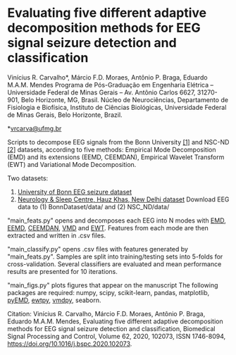 # Evaluating five different adaptive decomposition methods for EEG signal seizure detection and classification
Vinícius R. Carvalho*,  Márcio F.D. Moraes, Antônio P. Braga, Eduardo M.A.M. Mendes
Programa de Pós-Graduação em Engenharia Elétrica – Universidade Federal de Minas Gerais – Av. Antônio Carlos 6627, 31270-901, Belo Horizonte, MG, Brasil.
Núcleo de Neurociências, Departamento de Fisiologia e Biofísica, Instituto de Ciências Biológicas, Universidade Federal de Minas Gerais, Belo Horizonte, Brazil.

*vrcarva@ufmg.br

Scripts to decompose EEG signals from the Bonn University [[1]](https://journals.aps.org/pre/abstract/10.1103/PhysRevE.64.061907) and NSC-ND [[2]](https://doi.org/10.1016/j.eswa.2011.09.093) datasets, according to five methods: Empirical Mode Decomposition (EMD) and its extensions (EEMD, CEEMDAN), Empirical Wavelet Transform (EWT) and Variational Mode Decomposition. 

Two datasets:
1. [University of Bonn EEG seizure dataset](http://epileptologie-bonn.de/cms/front_content.php?idcat=193&lang=3&changelang=3)
2. [Neurology & Sleep Centre, Hauz Khas, New Delhi dataset](https://www.researchgate.net/publication/308719109_EEG_Epilepsy_Datasets)
Download EEG data to (1) BonnDataset/data/ and (2) NSC_ND/data/

"main_feats.py" opens and decomposes each EEG into N modes with [EMD](https://doi.org/10.1098/rspa.1998.0193), [EEMD](https://doi.org/10.1142/S1793536909000047), [CEEMDAN](https://doi.org/10.1016/j.bspc.2014.06.009), [VMD](https://doi.org/10.1109/TSP.2013.2288675) and [EWT](https://doi.org/10.1109/TSP.2013.2265222). Features from each mode are then extracted and written in .csv files.  

"main_classify.py" opens .csv files with features generated by "main_feats.py". Samples are split into training/testing sets into 5-folds for cross-validation. Several classifiers are evaluated and mean performance results are presented for 10 iterations.

"main_figs.py" plots figures that appear on the manuscript
The following packages are required: numpy, scipy, scikit-learn, pandas, matplotlib, [pyEMD](https://pypi.org/project/EMD-signal/), [ewtpy](https://pypi.org/project/ewtpy/), [vmdpy](https://pypi.org/project/vmdpy/), seaborn.

Citation:
Vinícius R. Carvalho, Márcio F.D. Moraes, Antônio P. Braga, Eduardo M.A.M. Mendes,
Evaluating five different adaptive decomposition methods for EEG signal seizure detection and classification,
Biomedical Signal Processing and Control,
Volume 62,
2020,
102073,
ISSN 1746-8094,
https://doi.org/10.1016/j.bspc.2020.102073.  



